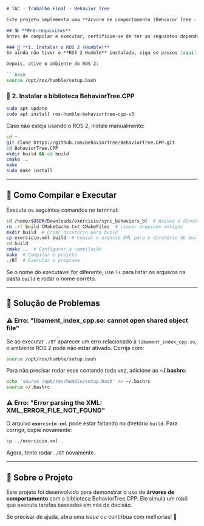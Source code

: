 
```markdown
# TAC - Trabalho Final - Behavior Tree

Este projeto implementa uma **árvore de comportamento (Behavior Tree - BT)** usando a biblioteca **BehaviorTree.CPP** para controlar um robô assistente.

## 🛠 **Pré-requisitos**
Antes de compilar e executar, certifique-se de ter as seguintes dependências instaladas:

### 🔹 **1. Instalar o ROS 2 (Humble)**
Se ainda não tiver o **ROS 2 Humble** instalado, siga os passos [aqui](https://docs.ros.org/en/humble/Installation.html).

Depois, ative o ambiente do ROS 2:

```bash
source /opt/ros/humble/setup.bash
```

### 🔹 **2. Instalar a biblioteca BehaviorTree.CPP**
```bash
sudo apt update
sudo apt install ros-humble-behaviortree-cpp-v3
```

Caso não esteja usando o ROS 2, instale manualmente:

```bash
cd ~
git clone https://github.com/BehaviorTree/BehaviorTree.CPP.git
cd BehaviorTree.CPP
mkdir build && cd build
cmake ..
make
sudo make install
```

---

## 🚀 **Como Compilar e Executar**
Execute os seguintes comandos no terminal:

```bash
cd /home/$USER/Downloads/exercicio/sync_behaviors_bt  # Acesse o diretório do projeto
rm -rf build CMakeCache.txt CMakeFiles  # Limpar arquivos antigos
mkdir build  # Criar diretório para build
cp exercicio.xml build  # Copiar o arquivo XML para o diretório de build
cd build
cmake ..  # Configurar a compilação
make  # Compilar o projeto
./BT  # Executar o programa
```

Se o nome do executável for diferente, use `ls` para listar os arquivos na pasta `build` e rodar o nome correto.

---

## 📌 **Solução de Problemas**
### ⚠ **Erro: "libament_index_cpp.so: cannot open shared object file"**
Se ao executar `./BT` aparecer um erro relacionado à `libament_index_cpp.so`, o ambiente ROS 2 pode não estar ativado. Corrija com:

```bash
source /opt/ros/humble/setup.bash
```

Para não precisar rodar esse comando toda vez, adicione ao **~/.bashrc**:

```bash
echo 'source /opt/ros/humble/setup.bash' >> ~/.bashrc
source ~/.bashrc
```

### ⚠ **Erro: "Error parsing the XML: XML_ERROR_FILE_NOT_FOUND"**
O arquivo **`exercicio.xml`** pode estar faltando no diretório `build`. Para corrigir, copie novamente:

```bash
cp ../exercicio.xml .
```

Agora, tente rodar `./BT` novamente.

---

## 📝 **Sobre o Projeto**
Este projeto foi desenvolvido para demonstrar o uso de **árvores de comportamento** com a biblioteca BehaviorTree.CPP. Ele simula um robô que executa tarefas baseadas em nós de decisão.

Se precisar de ajuda, abra uma *issue* ou contribua com melhorias! 🚀
```

